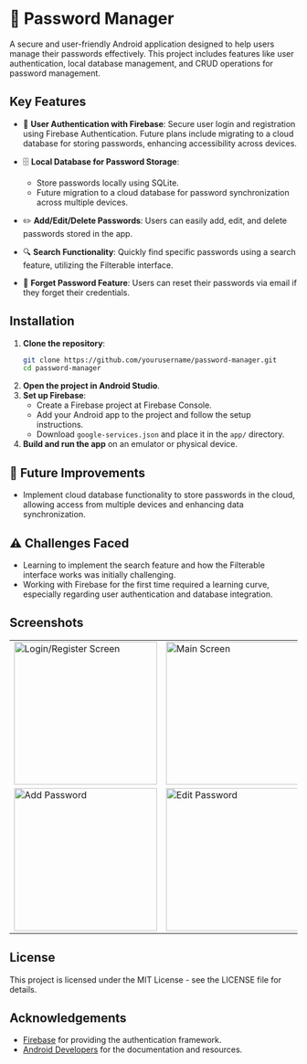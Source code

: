# 🔐 Password Manager

A secure and user-friendly Android application designed to help users manage their passwords effectively. This project includes features like user authentication, local database management, and CRUD operations for password management.

## Key Features

- 🔑 **User Authentication with Firebase**: Secure user login and registration using Firebase Authentication. Future plans include migrating to a cloud database for storing passwords, enhancing accessibility across devices.
  
- 🗄️ **Local Database for Password Storage**: 
  - Store passwords locally using SQLite.
  - Future migration to a cloud database for password synchronization across multiple devices.

- ✏️ **Add/Edit/Delete Passwords**: Users can easily add, edit, and delete passwords stored in the app.

- 🔍 **Search Functionality**: Quickly find specific passwords using a search feature, utilizing the Filterable interface.

- 📧 **Forget Password Feature**: Users can reset their passwords via email if they forget their credentials.

## Installation

1. **Clone the repository**:
   ```bash
   git clone https://github.com/yourusername/password-manager.git
   cd password-manager
   ```
2. **Open the project in Android Studio**.
3. **Set up Firebase**:
    - Create a Firebase project at Firebase Console.
    - Add your Android app to the project and follow the setup instructions.
    - Download `google-services.json` and place it in the `app/` directory.
4. **Build and run the app** on an emulator or physical device.

## 🌟 Future Improvements

- Implement cloud database functionality to store passwords in the cloud, allowing access from multiple devices and enhancing data synchronization.

## ⚠️ Challenges Faced

- Learning to implement the search feature and how the Filterable interface works was initially challenging.
- Working with Firebase for the first time required a learning curve, especially regarding user authentication and database integration.

## Screenshots

<table>
  <tr>
    <td><img src="https://github.com/user-attachments/assets/6c2f09f1-66d4-4417-a1ee-c1e7cc29c491" alt="Login/Register Screen" width="250"/></td>
    <td><img src="https://github.com/user-attachments/assets/9c3b1bdd-ccdd-4555-8436-635c73f7317b" alt="Main Screen" width="250"/></td>
  </tr>
  <tr>
    <td><img src="https://github.com/user-attachments/assets/a01f3134-3da8-4017-8ecd-0f5cfc4e6066" alt="Add Password" width="250"/></td>
    <td><img src="https://github.com/user-attachments/assets/77560391-ab3a-412e-9d62-68b687778589" alt="Edit Password" width="250"/></td>
  </tr>
</table>

## License

This project is licensed under the MIT License - see the LICENSE file for details.

## Acknowledgements

- [Firebase](https://firebase.google.com/) for providing the authentication framework.
- [Android Developers](https://developer.android.com/) for the documentation and resources.
